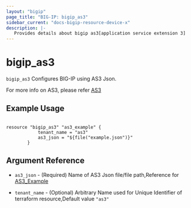 ```yaml
---
layout: "bigip"
page_title: "BIG-IP: bigip_as3"
sidebar_current: "docs-bigip-resource-device-x"
description: |-
   Provides details about bigip as3[application service extension 3]
---
```


# bigip_as3

`bigip_as3` Configures BIG-IP using AS3 Json.

For more info on AS3, please refer [AS3](https://clouddocs.f5.com/products/extensions/f5-appsvcs-extension/latest/userguide/) 

## Example Usage

```hcl

resource "bigip_as3" "as3_example" {
            tenant_name = "as3"
            as3_json = "${file("example.json")}"
        }
```     

## Argument Reference

* `as3_json` - (Required) Name of AS3 Json file/file path,Reference for [AS3_Example](https://clouddocs.f5.com/products/extensions/f5-appsvcs-extension/latest/userguide/quick-start.html#quick-start-example-declaration)

* `tenant_name` - (Optional) Arbitrary Name used for Unique Identifier of terraform resource,Default value `"as3"`


